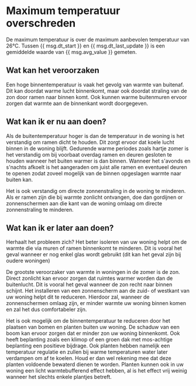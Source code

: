 # Maximum temperatuur overschreden
De maximum temperatuur is over de maximum aanbevolen temperatuur van 26°C. Tussen
{{ msg.dt_start }} en {{ msg.dt_last_update }} is een gemiddelde waarde van {{ msg.avg_value }} gemeten.

## Wat kan het veroorzaken
Een hoge binnentemperatuur is vaak het gevolg van warmte van buitenaf. Dit kan doordat warme lucht binnenkomt, maar
ook doordat straling van de zon door ramen naar binnen komt. Ook kunnen warme buitenmuren ervoor zorgen dat warmte
aan de binnenkant wordt doorgegeven.

## Wat kan ik er nu aan doen?
Als de buitentemperatuur hoger is dan de temperatuur in de woning is het verstandig om ramen dicht te houden. Dit zorgt
ervoor dat koele lucht binnen in de woning blijft. Gedurende warme periodes zoals hartje zomer is het verstandig
om bij voorbaat overdag ramen en deuren gesloten te houden wanneer het buiten warmer is dan binnen. Wanneer het 
s'avonds en s'nachts afkoelt is het aangeraden om juist alle ramen en eventueel deuren te openen zodat zoveel mogelijk van de
binnen opgeslagen warmte naar buiten kan.

Het is ook verstandig om directe zonnenstraling in de woning te minderen. Als er ramen zijn die bij warmte zonlicht
ontvangen, doe dan gordijnen or zonnenschermen aan die kant van de woning omlaag om directe zonnenstraling te minderen.

## Wat kan ik er later aan doen?
Herhaalt het probleem zich? Het beter isoleren van uw woning helpt om de warmte die via muren of ramen binnenkomt te
minderen. Dit is vooral het geval wanneer er nog enkel glas wordt gebruikt (dit kan het geval zijn bij oudere woningen)

De grootste veroorzaker van warmte in woningen in de zomer is de zon. Direct zonlicht kan ervoor zorgen dat ruimtes 
warmer worden dan de buitenlucht. Dit is vooral het geval wanneer de zon recht naar binnen schijnt. Het installeren
van een zonnenscherm aan de zuid- of westkant van uw woning helpt dit te reduceren. Hierdoor zal, wanneer de zonnenschermen
omlaag zijn, er minder warmte uw woning binnen komen en zal het dus comfortabeler zijn.

Het is ook mogelijk om de binnentemperatuur te reduceren door het plaatsen van bomen en planten buiten uw woning.
De schaduw van een boom kan ervoor zorgen dat er minder zon uw woning binnenkomt. Ook heeft beplanting zoals een klimop
of een groen dak met mos-achtige beplanting een positieve bijdrage. Ook planten hebben namelijk een temperatuur regulatie
en zullen bij warme temperaturen water later verdampen om af te koelen. Houd er dan wel rekening mee dat deze planten 
voldoende bewaterd dienen te worden.
Planten kunnen ook in uw woning een licht warmtebufferend effect hebben, al is het effect vrij weinig wanneer het slechts 
enkele plantjes betreft.